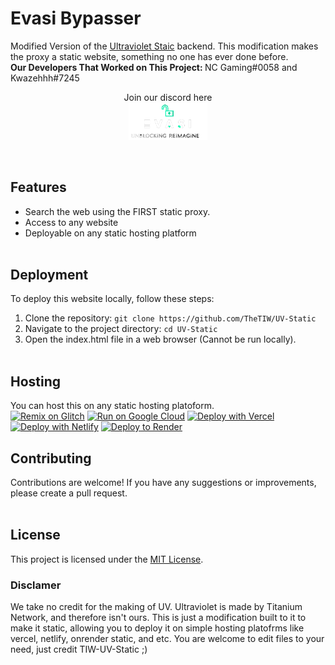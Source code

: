 # Evasi Bypasser

Modified Version of the <a href="https://github.com/TheTIW/UV-Static" target="blank">Ultraviolet Staic</a> backend. This modification makes the proxy a static website, something no one has ever done before. 
<br> <strong> Our Developers That Worked on This Project: </strong>
NC Gaming#0058 and Kwazehhh#7245  <center> Join our discord <a href="https://discord.gg/f8yqSBenuk" target="_blank" style="text-decoration:none;"> here </a><br>
<a> <img src="static/logo.gif" style="width:25%; align-self:center;"> </img> </a> 
</center> <br>

## Features

- Search the web using the FIRST static proxy.
- Access to any website
- Deployable on any static hosting platform
<br><br>

## Deployment

To deploy this website locally, follow these steps:

1. Clone the repository: `git clone https://github.com/TheTIW/UV-Static`
2. Navigate to the project directory: `cd UV-Static`
3. Open the index.html file in a web browser (Cannot be run locally).
<br><br>

## Hosting

You can host this on any static hosting platoform. <br>
[![Remix on Glitch](https://binbashbanana.github.io/deploy-buttons/buttons/remade/glitch.svg)](https://glitch.com/edit/#!/import/github/jacksoncraft859/Evasi)
[![Run on Google Cloud](https://binbashbanana.github.io/deploy-buttons/buttons/remade/googlecloud.svg)](https://deploy.cloud.run/?git_repo=https://github.com/jacksoncraft859/Evasi)
[![Deploy with Vercel](https://binbashbanana.github.io/deploy-buttons/buttons/remade/vercel.svg)](https://vercel.com/new/clone?repository-url=https://github.com/jacksoncraft859/Evasi) 
[![Deploy with Netlify](https://binbashbanana.github.io/deploy-buttons/buttons/remade/netlify.svg)](https://app.netlify.com/start/deploy?repository=https://github.com/jacksoncraft859/Evasi)
[![Deploy to Render](https://binbashbanana.github.io/deploy-buttons/buttons/remade/render.svg)](https://render.com/deploy?repo=https://github.com/jacksoncraft859/Evasi)
## Contributing

Contributions are welcome! If you have any suggestions or improvements, please create a pull request.
<br><br>
## License

This project is licensed under the [MIT License](LICENSE).


### Disclamer
We take no credit for the making of UV. Ultraviolet is made by Titanium Network, and therefore isn't ours. This is just a modification built to it to make it static, allowing you to deploy it on simple hosting platofrms like vercel, netlify, onrender static, and etc. You are welcome to edit files to your need, just credit TIW-UV-Static ;)
